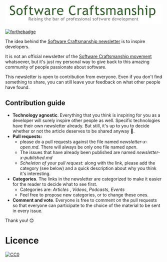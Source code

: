 ![Software Craftsmanship banner](img/banner.png)

[![forthebadge](http://forthebadge.com/images/badges/built-with-love.svg)](http://forthebadge.com)

The idea behind the [Software Craftsmanship newsletter](https://scnewsletter.firebaseapp.com/) is to inspire developers.
 
It is not an official newsletter of the [Software Craftsmanship movement](http://manifesto.softwarecraftsmanship.org/) whatsoever, but it's just my personal way to give back to this amazing community of people passionate about software.

This newsletter is open to contribution from everyone. Even if you don't find something to share, you can still leave your feedback on what other people have found. 

## Contribution guide
* **Technology agnostic**. Everything that you think is inspiring for you as a developer will surely inspire other people as well. Specific technologies have their own newsletter already. But still, it's up to you to decide whether or not the article deserves to be shared anyway :open_hands:.
* **Pull requests:**
	* please do a pull requests against the file named _newsletter-x-open.md_. There will always be only one file named _open_.
	* The issues that have already been published are named _newsletter-x-published.md_
	* *Scheleton of your pull request:* along with the link, please add the category (see below) and a quick description about why you think it's interesting.
* **Categories**. The links in the newsletter are categorized to make it easier for the reader to decide what to see first.
	* Categories are: _Articles_ , _Videos_, _Podcasts_, _Events_
	* Feel free to propose new categories, or to change these ones.
* **Comment and vote**. Everyone is free to comment on the pull requests so that everyone can participate to the choice of the material to be sent in every issue. 

Thank you! :blush:

# Licence

<p xmlns:dct="http://purl.org/dc/terms/" xmlns:vcard="http://www.w3.org/2001/vcard-rdf/3.0#">
  <a rel="license"
     href="http://creativecommons.org/publicdomain/zero/1.0/">
    <img src="http://i.creativecommons.org/p/zero/1.0/88x31.png" style="border-style: none;" alt="CC0" />
  </a>
</p>

